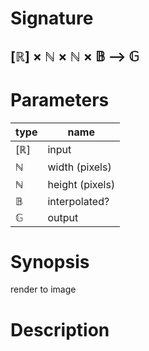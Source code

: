 # Signature
## [ℝ] × ℕ × ℕ × 𝔹 ⟶ 𝔾

# Parameters

| type | name |
|------|------|
|[ℝ]|input|
|ℕ|width (pixels)|
|ℕ|height (pixels)|
|𝔹|interpolated?|
|𝔾|output|

# Synopsis
render to image

# Description
